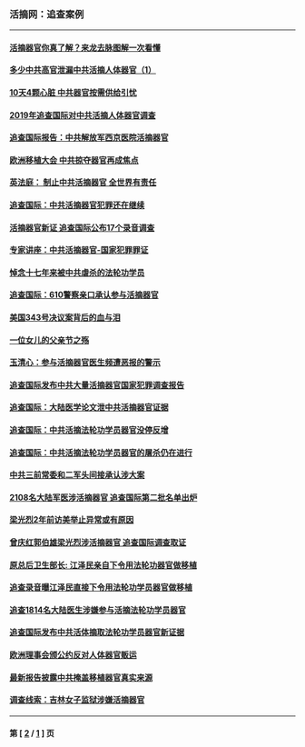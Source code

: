 ### 活摘网：追查案例
---
#### [活摘器官你真了解？来龙去脉图解一次看懂](../../pages/nf5880/n13013820.md?05270430) 
#### [多少中共高官泄漏中共活摘人体器官（1）](../../pages/nf5880/n12671234.md?05270430) 
#### [10天4颗心脏 中共器官按需供给引忧](../../pages/nf5880/n12326366.md?05270430) 
#### [2019年追查国际对中共活摘人体器官调查](../../pages/nf5880/n11917733.md?05270430) 
#### [追查国际报告：中共解放军西京医院活摘器官](../../pages/nf5880/n11838359.md?05270430) 
#### [欧洲移植大会 中共掠夺器官再成焦点](../../pages/nf5880/n11538883.md?05270430) 
#### [英法庭： 制止中共活摘器官 全世界有责任](../../pages/nf5880/n11330691.md?05270430) 
#### [追查国际：中共活摘器官犯罪还在继续](../../pages/nf5880/n11218301.md?05270430) 
#### [活摘器官新证 追查国际公布17个录音调查](../../pages/nf5880/n10897744.md?05270430) 
#### [专家讲座：中共活摘器官-国家犯罪罪证](../../pages/nf5880/n8828153.md?05270430) 
#### [悼念十七年来被中共虐杀的法轮功学员](../../pages/nf5880/n8124823.md?05270430) 
#### [追查国际：610警察亲口承认参与活摘器官](../../pages/nf5880/n8109067.md?05270430) 
#### [美国343号决议案背后的血与泪](../../pages/nf5880/n8020684.md?05270430) 
#### [一位女儿的父亲节之殇](../../pages/nf5880/n8014122.md?05270430) 
#### [玉清心：参与活摘器官医生频遭恶报的警示](../../pages/nf5880/n4637546.md?05270430) 
#### [追查国际发布中共大量活摘器官国家犯罪调查报告](../../pages/nf5880/n4613428.md?05270430) 
#### [追查国际：大陆医学论文泄中共活摘器官证据](../../pages/nf5880/n4608794.md?05270430) 
#### [追查国际：中共活摘法轮功学员器官没停反增](../../pages/nf5880/n4584075.md?05270430) 
#### [追查国际：中共活摘法轮功学员器官的屠杀仍在进行](../../pages/nf5880/n4299154.md?05270430) 
#### [中共三前常委和二军头间接承认涉大案](../../pages/nf5880/n4286244.md?05270430) 
#### [2108名大陆军医涉活摘器官 追查国际第二批名单出炉](../../pages/nf5880/n4284769.md?05270430) 
#### [梁光烈2年前访美举止异常或有原因](../../pages/nf5880/n4279686.md?05270430) 
#### [曾庆红郭伯雄梁光烈涉活摘器官 追查国际调查取证](../../pages/nf5880/n4278462.md?05270430) 
#### [原总后卫生部长: 江泽民亲自下令用法轮功器官做移植](../../pages/nf5880/n4263864.md?05270430) 
#### [追查录音曝江泽民直接下令用法轮功学员器官做移植](../../pages/nf5880/n4261268.md?05270430) 
#### [追查1814名大陆医生涉嫌参与活摘法轮功学员器官](../../pages/nf5880/n4259055.md?05270430) 
#### [追查国际发布中共活体摘取法轮功学员器官新证据](../../pages/nf5880/n4258255.md?05270430) 
#### [欧洲理事会颁公约反对人体器官贩运](../../pages/nf5880/n4206955.md?05270430) 
#### [最新报告披露中共掩盖移植器官真实来源](../../pages/nf5880/n4140084.md?05270430) 
#### [调查线索：吉林女子监狱涉嫌活摘器官](../../pages/nf5880/n4044366.md?05270430) 

---
#### 第 [ [2](./2.md?05270430) / [1](./1.md?05270430) ] 页
